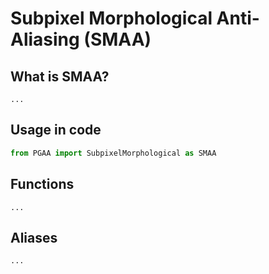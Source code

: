 # Subpixel Morphological Anti-Aliasing (SMAA)

## What is SMAA?

`...`

## Usage in code

```python
from PGAA import SubpixelMorphological as SMAA
```

## Functions

`...`

## Aliases

`...`
